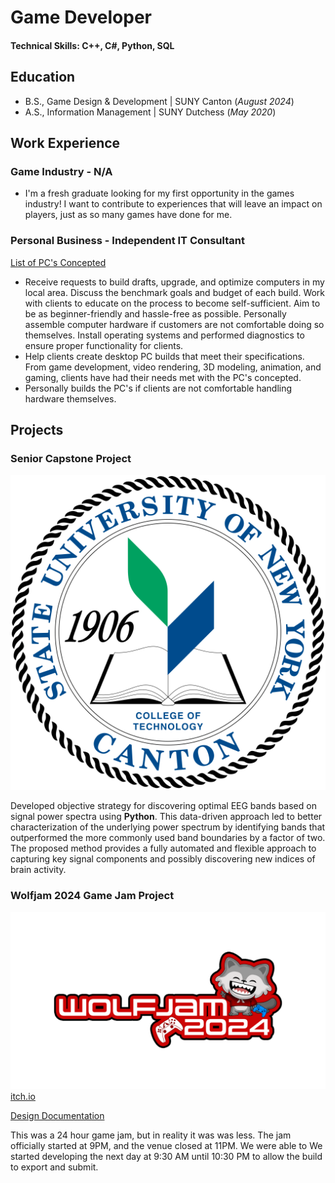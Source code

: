 # Game Developer
#### Technical Skills: C++, C#, Python, SQL

## Education
- B.S., Game Design & Development | SUNY Canton (_August 2024_)
- A.S., Information Management | SUNY Dutchess (_May 2020_)



## Work Experience
### Game Industry - N/A
- I'm a fresh graduate looking for my first opportunity in the games industry! I want to contribute to experiences that will leave an impact on players, just as so many games have done for me.

### Personal Business - Independent IT Consultant
[List of PC's Concepted](https://www.mdpi.com/1424-8220/22/8/3048)
- Receive requests to build drafts, upgrade, and optimize computers in my local area. Discuss the benchmark goals and budget of each build. Work with clients to educate on the process to become self-sufficient. Aim to be as beginner-friendly and hassle-free as possible. Personally assemble computer hardware if customers are not comfortable doing so themselves. Install operating systems and performed diagnostics to ensure proper functionality for clients.
- Help clients create desktop PC builds that meet their specifications. From game development, video rendering, 3D modeling, animation, and gaming, clients have had their needs met with the PC's concepted.
- Personally builds the PC's if clients are not comfortable handling hardware themselves.

## Projects
### Senior Capstone Project
![SUNY Canton](/assets/img/SUNY_Canton_seal.png)

Developed objective strategy for discovering optimal EEG bands based on signal power spectra using **Python**. This data-driven approach led to better characterization of the underlying power spectrum by identifying bands that outperformed the more commonly used band boundaries by a factor of two. The proposed method provides a fully automated and flexible approach to capturing key signal components and possibly discovering new indices of brain activity.

### Wolfjam 2024 Game Jam Project
![Wolfjam Logo](/assets/img/wolfjam_2024_logo.png)
[itch.io](https://www.mdpi.com/1424-8220/22/11/4240)

[Design Documentation](https://drive.google.com/drive/folders/1d-V23zNvIJopcz0WWJy0Ifrtp5WnXJuj?usp=sharing)

This was a 24 hour game jam, but in reality it was was less. The jam officially started at 9PM, and the venue closed at 11PM. We were able to We started developing the next day at 9:30 AM until 10:30 PM to allow the build to export and submit.
